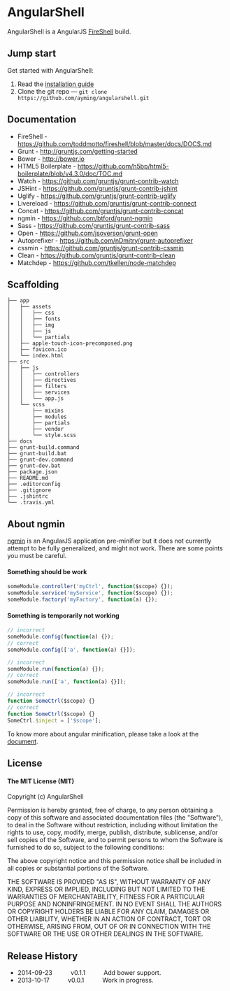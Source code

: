 # AngularShell

AngularShell is a AngularJS [FireShell](https://github.com/toddmotto/fireshell) build.

## Jump start

Get started with AngularShell:

1. Read the [installation guide](https://github.com/toddmotto/fireshell/blob/master/docs/DOCS.md#project-setup-and-grunt-installation)
2. Clone the git repo — `git clone https://github.com/ayming/angularshell.git`

## Documentation

 * FireShell - https://github.com/toddmotto/fireshell/blob/master/docs/DOCS.md
 * Grunt - http://gruntjs.com/getting-started
 * Bower - http://bower.io
 * HTML5 Boilerplate - https://github.com/h5bp/html5-boilerplate/blob/v4.3.0/doc/TOC.md
 * Watch - https://github.com/gruntjs/grunt-contrib-watch
 * JSHint - https://github.com/gruntjs/grunt-contrib-jshint
 * Uglify - https://github.com/gruntjs/grunt-contrib-uglify
 * Livereload - https://github.com/gruntjs/grunt-contrib-connect
 * Concat - https://github.com/gruntjs/grunt-contrib-concat
 * ngmin - https://github.com/btford/grunt-ngmin
 * Sass - https://github.com/gruntjs/grunt-contrib-sass
 * Open - https://github.com/jsoverson/grunt-open
 * Autoprefixer - https://github.com/nDmitry/grunt-autoprefixer
 * cssmin - https://github.com/gruntjs/grunt-contrib-cssmin
 * Clean - https://github.com/gruntjs/grunt-contrib-clean
 * Matchdep - https://github.com/tkellen/node-matchdep

## Scaffolding

````
├── app
│   ├── assets
│   │   ├── css
│   │   ├── fonts
│   │   ├── img
│   │   ├── js
│   │   └── partials
│   ├── apple-touch-icon-precomposed.png
│   ├── favicon.ico
│   └── index.html
├── src
│   ├── js
│   │   ├── controllers
│   │   ├── directives
│   │   ├── filters
│   │   ├── services
│   │   └── app.js
│   └── scss
│       ├── mixins
│       ├── modules
│       ├── partials
│       ├── vendor
│       └── style.scss
├── docs
├── grunt-build.command
├── grunt-build.bat
├── grunt-dev.command
├── grunt-dev.bat
├── package.json
├── README.md
├── .editorconfig
├── .gitignore
├── .jshintrc
└── .travis.yml
````

## About ngmin

[ngmin](https://github.com/btford/ngmin) is an AngularJS application pre-minifier but it does not currently attempt to be fully generalized, and might not work. There are some points you must be careful.

#### Something should be work

```javascript
someModule.controller('myCtrl', function($scope) {});
someModule.service('myService', function($scope) {});
someModule.factory('myFactory', function(a) {});
```

#### Something is temporarily not working

```javascript
// incorrect
someModule.config(function(a) {});
// correct
someModule.config(['a', function(a) {}]);

// incorrect
someModule.run(function(a) {});
// correct
someModule.run(['a', function(a) {}]);

// incorrect
function SomeCtrl($scope) {}
// correct
function SomeCtrl($scope) {}
SomeCtrl.$inject = ['$scope'];
```

To know more about angular minification, please take a look at the [document](http://docs.angularjs.org/tutorial/step_05).

## License

#### The MIT License (MIT)

Copyright (c) AngularShell

Permission is hereby granted, free of charge, to any person obtaining a copy of
this software and associated documentation files (the "Software"), to deal in
the Software without restriction, including without limitation the rights to
use, copy, modify, merge, publish, distribute, sublicense, and/or sell copies
of the Software, and to permit persons to whom the Software is furnished to do
so, subject to the following conditions:

The above copyright notice and this permission notice shall be included in all
copies or substantial portions of the Software.

THE SOFTWARE IS PROVIDED "AS IS", WITHOUT WARRANTY OF ANY KIND, EXPRESS OR
IMPLIED, INCLUDING BUT NOT LIMITED TO THE WARRANTIES OF MERCHANTABILITY,
FITNESS FOR A PARTICULAR PURPOSE AND NONINFRINGEMENT. IN NO EVENT SHALL THE
AUTHORS OR COPYRIGHT HOLDERS BE LIABLE FOR ANY CLAIM, DAMAGES OR OTHER
LIABILITY, WHETHER IN AN ACTION OF CONTRACT, TORT OR OTHERWISE, ARISING FROM,
OUT OF OR IN CONNECTION WITH THE SOFTWARE OR THE USE OR OTHER DEALINGS IN THE
SOFTWARE.

## Release History

 * 2014-09-23   v0.1.1   Add bower support.
 * 2013-10-17   v0.0.1   Work in progress.